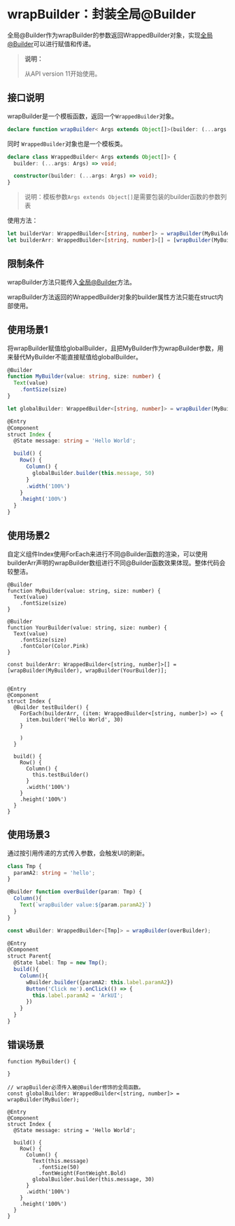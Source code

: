# wrapBuilder：封装全局@Builder


 全局\@Builder作为wrapBuilder的参数返回WrappedBuilder对象，实现[全局\@Builder](arkts-builder.md#全局自定义构建函数)可以进行赋值和传递。 


> **说明：**
>
> 从API version 11开始使用。

## 接口说明

wrapBuilder是一个模板函数，返回一个`WrappedBuilder`对象。

```ts
declare function wrapBuilder< Args extends Object[]>(builder: (...args: Args) => void): WrappedBuilder;
```
同时 `WrappedBuilder`对象也是一个模板类。

```ts
declare class WrappedBuilder< Args extends Object[]> {
  builder: (...args: Args) => void;

  constructor(builder: (...args: Args) => void);
}
```


>说明：模板参数`Args extends Object[]`是需要包装的builder函数的参数列表

使用方法：

```ts
let builderVar: WrappedBuilder<[string, number]> = wrapBuilder(MyBuilder)
let builderArr: WrappedBuilder<[string, number]>[] = [wrapBuilder(MyBuilder)] //可以放入数组
```



## 限制条件

wrapBuilder方法只能传入[全局\@Builder](arkts-builder.md#全局自定义构建函数)方法。

wrapBuilder方法返回的WrappedBuilder对象的builder属性方法只能在struct内部使用。



## 使用场景1

将wrapBuilder赋值给globalBuilder，且把MyBuilder作为wrapBuilder参数，用来替代MyBuilder不能直接赋值给globalBuilder。

```ts
@Builder
function MyBuilder(value: string, size: number) {
  Text(value)
    .fontSize(size)
}

let globalBuilder: WrappedBuilder<[string, number]> = wrapBuilder(MyBuilder);

@Entry
@Component
struct Index {
  @State message: string = 'Hello World';

  build() {
    Row() {
      Column() {
        globalBuilder.builder(this.message, 50)
      }
      .width('100%')
    }
    .height('100%')
  }
}
```

## 使用场景2

自定义组件Index使用ForEach来进行不同\@Builder函数的渲染，可以使用builderArr声明的wrapBuilder数组进行不同\@Builder函数效果体现。整体代码会较整洁。

```
@Builder
function MyBuilder(value: string, size: number) {
  Text(value)
    .fontSize(size)
}

@Builder
function YourBuilder(value: string, size: number) {
  Text(value)
    .fontSize(size)
    .fontColor(Color.Pink)
}

const builderArr: WrappedBuilder<[string, number]>[] = [wrapBuilder(MyBuilder), wrapBuilder(YourBuilder)];


@Entry
@Component
struct Index {
  @Builder testBuilder() {
    ForEach(builderArr, (item: WrappedBuilder<[string, number]>) => {
      item.builder('Hello World', 30)
    }

    )
  }

  build() {
    Row() {
      Column() {
        this.testBuilder()
      }
      .width('100%')
    }
    .height('100%')
  }
}
```

## 使用场景3

通过按引用传递的方式传入参数，会触发UI的刷新。

```ts
class Tmp {
  paramA2: string = 'hello';
}

@Builder function overBuilder(param: Tmp) {
  Column(){
    Text(`wrapBuilder value:${param.paramA2}`)
  }
}

const wBuilder: WrappedBuilder<[Tmp]> = wrapBuilder(overBuilder);

@Entry
@Component
struct Parent{
  @State label: Tmp = new Tmp();
  build(){
    Column(){
      wBuilder.builder({paramA2: this.label.paramA2})
      Button('Click me').onClick(() => {
        this.label.paramA2 = 'ArkUI';
      })
    }
  }
}
```


## 错误场景

```
function MyBuilder() {

}

// wrapBuilder必须传入被@Builder修饰的全局函数。
const globalBuilder: WrappedBuilder<[string, number]> = wrapBuilder(MyBuilder);

@Entry
@Component
struct Index {
  @State message: string = 'Hello World';

  build() {
    Row() {
      Column() {
        Text(this.message)
          .fontSize(50)
          .fontWeight(FontWeight.Bold)
        globalBuilder.builder(this.message, 30)
      }
      .width('100%')
    }
    .height('100%')
  }
}
```

